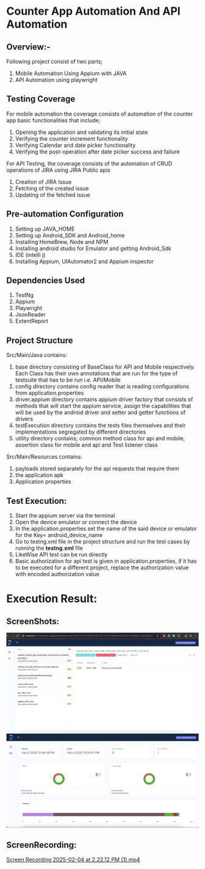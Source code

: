 # Counter App Automation And API Automation

## Overview:- 
Following project consist of two parts;

1. Mobile Automation Using Appium with JAVA
2. API Automation using playwright

## Testing Coverage

For mobile automation the coverage consists of automation of the counter app basic functionalities that include;
1. Opening the application and validating its initial state
2. Verifying the counter increment functionality
3. Verifying Calendar and date picker functionality
4. Verifying the post-operation after date picker success and failure

For API Testing, the coverage consists of the automation of CRUD operations of JIRA using JIRA Public apis
1. Creation of JIRA Issue
2. Fetching of the created issue
3. Updating of the fetched issue

## Pre-automation Configuration
1. Setting up JAVA_HOME
2. Setting up Android_SDK and Android_home
3. Installing HomeBrew, Node and NPM
4. Installing android studio for Emulator and getting Android_Sdk
5. IDE (intelli j)
6. Installing Appium, UIAutomator2 and Appium inspector

## Dependencies Used
1. TestNg
2. Appium
3. Playwright
4. JsonReader
5. ExtentReport

## Project Structure
Src/Main/Java contains:
1. base directory consisting of BaseClass for API and Mobile respectively. Each Class has their own annotations that are run for the type of testsuite that has to be run i.e. API/Mobile
2. config directory contains config reader that is reading configurations from application.properties
3. driver.appium directory contains appium driver factory that consists of methods that will start the appium service, assign the capabilities that will be used by the android driver and setter and getter functions of drivers
4. testExecution directory contains the tests files themselves and their implementations segregated by different directories
5. utility directory contains; common method class for api and mobile, assertion class for mobile and api and Test listener class

Src/Main/Resources contains:
1. payloads stored separately for the api requests that require them
2. the application apk
3. Application properties

## Test Execution:

1. Start the appium server via the terminal
2. Open the device emulator or connect the device
3. In the application.properties set the name of the said device or emulator for the Key= android_device_name
4. Go to testng.xml file in the project structure and run the test cases by running the **testng.xml** file
5. LikeWise API test can be run directly
6. Basic authorization for api test is given in application.properties, if it has to be executed for a different project, replace the authorization value with encoded authorization value

# Execution Result:

## ScreenShots:
![Screen Shot 2025-02-04 at 10.51.25 PM.png](EvidenceOfTheTestRun/Screen%20Shot%202025-02-04%20at%2010.51.25%20PM.png)
![Screen Shot 2025-02-04 at 10.51.34 PM.png](EvidenceOfTheTestRun/Screen%20Shot%202025-02-04%20at%2010.51.34%20PM.png)

## ScreenRecording:
[Screen Recording 2025-02-04 at 2.22.12 PM (1).mp4](EvidenceOfTheTestRun/Screen%20Recording%202025-02-04%20at%202.22.12%20PM%20%281%29.mp4)
